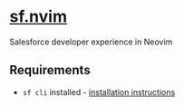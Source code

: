 # [sf.nvim](https://www.github.com/g-duff/sf.nvim)
Salesforce developer experience in Neovim

## Requirements

* `sf cli` installed - [installation instructions](https://developer.salesforce.com/docs/atlas.en-us.sfdx_setup.meta/sfdx_setup/sfdx_setup_install_cli.htm)

